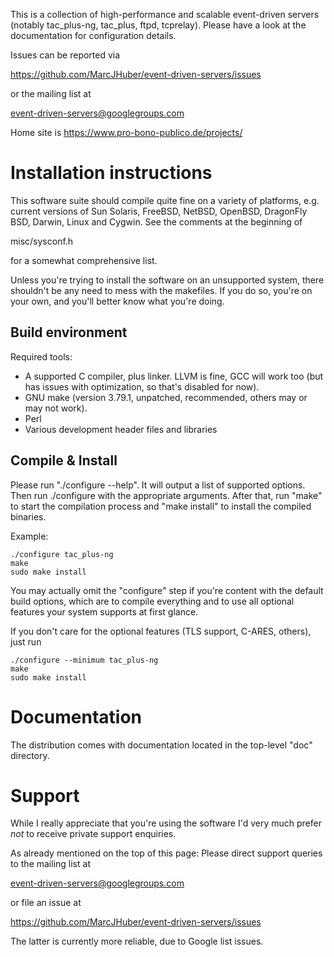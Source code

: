 This is a collection of high-performance and scalable event-driven servers
(notably tac_plus-ng, tac_plus, ftpd, tcprelay). Please have a look at the
documentation for configuration details.

Issues can be reported via

  https://github.com/MarcJHuber/event-driven-servers/issues

or the mailing list at

   event-driven-servers@googlegroups.com

Home site is https://www.pro-bono-publico.de/projects/


Installation instructions
=========================

This software suite should compile quite fine on a variety of platforms,
e.g. current versions of Sun Solaris, FreeBSD, NetBSD, OpenBSD, DragonFly
BSD, Darwin, Linux and Cygwin. See the comments at the beginning of

  misc/sysconf.h

for a somewhat comprehensive list.

Unless you're trying to install the software on an unsupported system,
there shouldn't be any need to mess with the makefiles. If you do so,
you're on your own, and you'll better know what you're doing.

Build environment
-----------------

Required tools:

- A supported C compiler, plus linker. LLVM is fine, GCC will work too (but has issues with optimization, so that's disabled for now).
- GNU make (version 3.79.1, unpatched,  recommended, others may or may
  not work).
- Perl
- Various development header files and libraries

Compile & Install
-----------------

Please run "./configure --help". It will output a list of supported
options. Then run ./configure with the appropriate arguments. After
that, run "make" to start the compilation process and "make install"
to install the compiled binaries.

Example:

````
./configure tac_plus-ng
make
sudo make install
````

You may actually omit the "configure" step if you're content with
the default build options, which are to compile everything and to
use all optional features your system supports at first glance.

If you don't care for the optional features (TLS support, C-ARES, others), just run

````
./configure --minimum tac_plus-ng
make
sudo make install
````

Documentation
=============

The distribution comes with documentation located in the
top-level "doc" directory.

Support
=======

While I really appreciate that you're using the software I'd
very much prefer *not* to receive private support enquiries.

As already mentioned on the top of this page: Please direct support queries to the mailing list at

  event-driven-servers@googlegroups.com

or file an issue at

  https://github.com/MarcJHuber/event-driven-servers/issues

The latter is currently more reliable, due to Google list issues.
